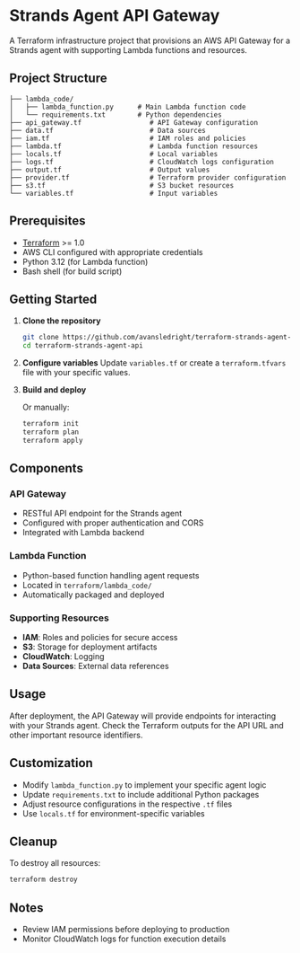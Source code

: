# Strands Agent API Gateway

A Terraform infrastructure project that provisions an AWS API Gateway for a Strands agent with supporting Lambda functions and resources.

## Project Structure

```
├── lambda_code/
│   ├── lambda_function.py      # Main Lambda function code
│   └── requirements.txt        # Python dependencies
├── api_gateway.tf                 # API Gateway configuration
├── data.tf                        # Data sources
├── iam.tf                         # IAM roles and policies
├── lambda.tf                      # Lambda function resources
├── locals.tf                      # Local variables
├── logs.tf                        # CloudWatch logs configuration
├── output.tf                      # Output values
├── provider.tf                    # Terraform provider configuration
├── s3.tf                          # S3 bucket resources
└── variables.tf                   # Input variables
```

## Prerequisites

- [Terraform](https://www.terraform.io/downloads.html) >= 1.0
- AWS CLI configured with appropriate credentials
- Python 3.12 (for Lambda function)
- Bash shell (for build script)

## Getting Started

1. **Clone the repository**
   ```bash
   git clone https://github.com/avansledright/terraform-strands-agent-api.git
   cd terraform-strands-agent-api
   ```

2. **Configure variables**
   Update `variables.tf` or create a `terraform.tfvars` file with your specific values.

3. **Build and deploy**

   Or manually:
   ```bash
   terraform init
   terraform plan
   terraform apply
   ```

## Components

### API Gateway
- RESTful API endpoint for the Strands agent
- Configured with proper authentication and CORS
- Integrated with Lambda backend

### Lambda Function
- Python-based function handling agent requests
- Located in `terraform/lambda_code/`
- Automatically packaged and deployed

### Supporting Resources
- **IAM**: Roles and policies for secure access
- **S3**: Storage for deployment artifacts
- **CloudWatch**: Logging
- **Data Sources**: External data references

## Usage

After deployment, the API Gateway will provide endpoints for interacting with your Strands agent. Check the Terraform outputs for the API URL and other important resource identifiers.

## Customization

- Modify `lambda_function.py` to implement your specific agent logic
- Update `requirements.txt` to include additional Python packages
- Adjust resource configurations in the respective `.tf` files
- Use `locals.tf` for environment-specific variables

## Cleanup

To destroy all resources:
```bash
terraform destroy
```

## Notes

- Review IAM permissions before deploying to production
- Monitor CloudWatch logs for function execution details